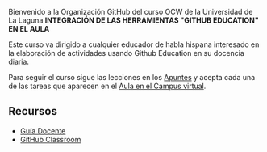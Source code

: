 Bienvenido a la Organización GitHub del curso OCW de la Universidad de La Laguna **INTEGRACIÓN DE LAS HERRAMIENTAS "GITHUB EDUCATION" EN EL AULA** 


Este curso va dirigido a cualquier educador de habla hispana interesado en la elaboración de actividades usando Github Education en su docencia diaria.

Para seguir el curso sigue las lecciones en los [Apuntes](https://ull-ocw-github-education.github.io/) 
y acepta cada una de las tareas que aparecen en el [Aula en el Campus virtual](https://campusvirtual.ull.es/ocw/course/view.php?id=136).

## Recursos

 * [Guía Docente](https://ull-ocw-github-education.github.io/assets/pdfs/anexo_2_guia_docente_rellena_v3.pdf)
 * [GitHub Classroom](https://classroom.github.com/classrooms/109737506-ull-ocw-github-education)
